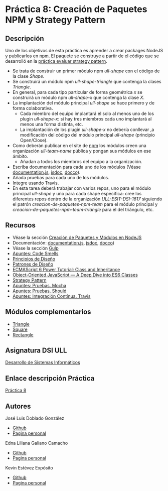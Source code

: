 # Práctica 8: Creación de Paquetes NPM y Strategy Pattern


## Descripción

Uno de los objetivos de esta práctica es aprender a crear packages NodeJS y publicarlos en [npm](https://www.npmjs.com/). El paquete se construye a partir de el código que se desarrolló en la [práctica evaluar strategy pattern](https://casianorodriguezleon.gitbooks.io/ull-esit-1617/content/practicas/practicaevaluastrategypattern.html).

* Se trata de construir un primer módulo npm *ull-shape* con el código de la clase *Shape*.
* Se construirá un módulo npm *ull-shape-triangle* que contenga la clases *Triangle*.
* En general, para cada tipo particular de forma geométrica *x* se construirá un módulo npm *ull-shape-x* que contenga la clase *X*.
* La implantación del módulo principal *ull-shape* se hace primero y de forma colaborativa.
    * Cada miembro del equipo implantará el solo al menos uno de los plugin *ull-shape-x*: si hay tres miembros cada uno implantará al menos una forma distinta, etc.
    * La implantación de los plugin *ull-shape-x* no debería conllevar ,a modificación del código del módulo principal *ull-shape* (principio Open/Close).
* Como deberán publicar en el site de [npm](https://www.npmjs.com/) los módulos creen una organización *ull-team-name* pública y pongan sus módulos en ese ámbito.
    * Añadan a todos los miembros del equipo a la organización.
* Escriba documentación para cada uno de los módulos (Véase [documentation.js](http://documentation.js.org/), [jsdoc](https://www.npmjs.com/package/jsdoc), [docco](http://jashkenas.github.io/docco/)).
* Añada pruebas para cada uno de los módulos.
* Integre usando Travis.
* En esta tarea deberá trabajar con varios repos, uno para el módulo principal *ull-shape* y uno para cada shape específica: cree los diferentes repos dentro de la organización *ULL-ESIT-DSI-1617* siguiendo el patrón *creacion-de-paquetes-npm-team* para el módulo principal y *creacion-de-paquetes-npm-team-triangle* para el del triángulo, etc.



## Recursos

* Véase la sección [Creación de Paquetes y Módulos en NodeJS](https://casianorodriguezleon.gitbooks.io/ull-esit-1617/content/apuntes/nodejspackages.md)
* Documentación: [documentation.js](http://documentation.js.org/), [jsdoc](https://www.npmjs.com/package/jsdoc), [docco](http://jashkenas.github.io/docco/))
* Véase la sección [Gulp](https://casianorodriguezleon.gitbooks.io/ull-esit-1617/content/apuntes/gulp/)
* [Apuntes: Code Smells](https://casianorodriguezleon.gitbooks.io/ull-esit-1617/content/apuntes/patterns/codesmell.html)
* [Principios de Diseño](https://casianorodriguezleon.gitbooks.io/ull-esit-1617/content/apuntes/patterns/designprinciples.html)
* [Patrones de Diseño](https://casianorodriguezleon.gitbooks.io/ull-esit-1617/content/apuntes/patterns/)
* [ECMAScript 6 Power Tutorial: Class and Inheritance](https://code.tutsplus.com/tutorials/ecmascript-6-power-tutorial-class-and-inheritance--cms-24117)
* [Object-Oriented JavaScript — A Deep Dive into ES6 Classes](https://www.sitepoint.com/object-oriented-javascript-deep-dive-es6-classes/)
* [Strategy Pattern](https://casianorodriguezleon.gitbooks.io/ull-esit-1617/content/apuntes/patterns/strategypattern.html)
* [Apuntes: Pruebas. Mocha](https://casianorodriguezleon.gitbooks.io/ull-esit-1617/content/apuntes/pruebas/mocha.html)
* [Apuntes: Pruebas. Should](https://casianorodriguezleon.gitbooks.io/ull-esit-1617/content/apuntes/pruebas/mocha.html#shouldl)
* [Apuntes: Integración Contínua. Travis](https://casianorodriguezleon.gitbooks.io/ull-esit-1617/content/apuntes/pruebas/travis.html)


## Módulos complementarios

* [Triangle]()
* [Square]()
* [Rectangle]()

## Asignatura DSI ULL

[Desarrollo de Sistemas Informáticos](https://campusvirtual.ull.es/1617/course/view.php?id=1136)

## Enlace descripción Práctica

[Práctica 8](https://casianorodriguezleon.gitbooks.io/ull-esit-1617/content/practicas/practicamodulestrategypattern.html)

## Autores

José Luis Doblado González  
* [Github](https://github.com/alu0100767001)
* [Pagina personal](https://alu0100767001.github.io/dsi-joseluis/)


Edna Liliana Galiano Camacho  
* [Github](https://github.com/ednagc)
* [Pagina personal](https://ednagc.github.io/edna-galiano/)

Kevin Estévez Expósito  
* [Github](https://github.com/alu0100821390)
* [Pagina personal](http://alu0100821390.github.io)
